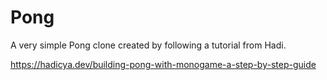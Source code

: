 # Pong

A very simple Pong clone created by following a tutorial from Hadi. 

https://hadicya.dev/building-pong-with-monogame-a-step-by-step-guide
